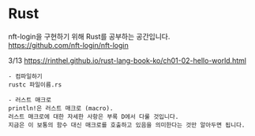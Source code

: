 # Rust

nft-login을 구현하기 위해 Rust를 공부하는 공간입니다.  
https://github.com/nft-login/nft-login  

3/13 
https://rinthel.github.io/rust-lang-book-ko/ch01-02-hello-world.html

    - 컴파일하기  
    rustc 파일이름.rs  

    - 러스트 매크로  
    println!은 러스트 매크로 (macro).  
    러스트 매크로에 대한 자세한 사항은 부록 D에서 다룰 것입니다.  
    지금은 이 보통의 함수 대신 매크로를 호출하고 있음을 의미한다는 것만 알아두면 됩니다.  















